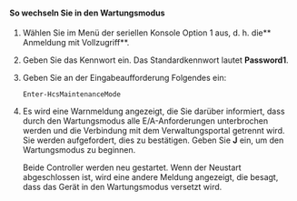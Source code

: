 <!--author=SharS last changed: 9/17/15-->

#### So wechseln Sie in den Wartungsmodus

1. Wählen Sie im Menü der seriellen Konsole Option 1 aus, d. h. die** Anmeldung mit Vollzugriff**.

2. Geben Sie das Kennwort ein. Das Standardkennwort lautet **Password1**.

3. Geben Sie an der Eingabeaufforderung Folgendes ein:

     `Enter-HcsMaintenanceMode`

4. Es wird eine Warnmeldung angezeigt, die Sie darüber informiert, dass durch den Wartungsmodus alle E/A-Anforderungen unterbrochen werden und die Verbindung mit dem Verwaltungsportal getrennt wird. Sie werden aufgefordert, dies zu bestätigen. Geben Sie **J** ein, um den Wartungsmodus zu beginnen.

    Beide Controller werden neu gestartet. Wenn der Neustart abgeschlossen ist, wird eine andere Meldung angezeigt, die besagt, dass das Gerät in den Wartungsmodus versetzt wird.

<!---HONumber=Oct15_HO3-->